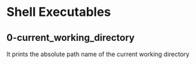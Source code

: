# Shell Executables

## 0-current_working_directory

It prints the absolute path name of the current working directory
